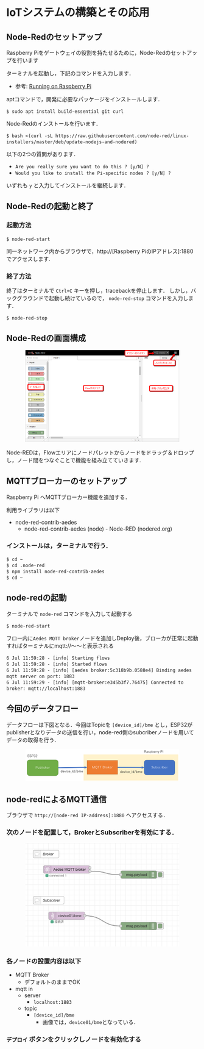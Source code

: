 # IoTシステムの構築とその応用


## Node-Redのセットアップ

Raspberry Piをゲートウェイの役割を持たせるために，Node-Redのセットアップを行います

ターミナルを起動し，下記のコマンドを入力します．

- 参考: [Running on Raspberry Pi](https://nodered.org/docs/getting-started/raspberrypi)


aptコマンドで，開発に必要なパッケージをインストールします．

```shell
$ sudo apt install build-essential git curl
```

Node-Redのインストールを行います．

```shell
$ bash <(curl -sL https://raw.githubusercontent.com/node-red/linux-installers/master/deb/update-nodejs-and-nodered)
```

以下の2つの質問があります．
- `Are you really sure you want to do this ? [y/N] ?` 
- `Would you like to install the Pi-specific nodes ? [y/N] ?`  

いずれも `y` と入力してインストールを継続します．

## Node-Redの起動と終了

### 起動方法

```shell
$ node-red-start
```

同一ネットワーク内からブラウザで，http://\[Raspberry PiのIPアドレス\]:1880 でアクセスします.

### 終了方法

終了はターミナルで `Ctrl+C` キーを押し，tracebackを停止します．
しかし，バックグラウンドで起動し続けているので， `node-red-stop` コマンドを入力します．

```shell
$ node-red-stop
```


## Node-Redの画面構成

<center>
  <img src="./images/node-red-capture.png" width="80%">
</center>

Node-REDは，Flowエリアにノードパレットからノードをドラッグ＆ドロップし，ノード間をつなぐことで機能を組み立てていきます.



## MQTTブローカーのセットアップ

Raspberry Pi へMQTTブローカー機能を追加する．


利用ライブラリは以下

- node-red-contrib-aedes
    - node-red-contrib-aedes (node) - Node-RED (nodered.org)

### インストールは，ターミナルで行う．

```shell
$ cd ~
$ cd .node-red
$ npm install node-red-contrib-aedes
$ cd ~
```

## node-redの起動

ターミナルで `node-red` コマンドを入力して起動する

```shell
$ node-red-start
```

フロー内に`Aedes MQTT broker`ノードを追加しDeploy後，ブローカが正常に起動すればターミナルにmqtt://～～と表示される
```dotnetcli
6 Jul 11:59:28 - [info] Starting flows
6 Jul 11:59:28 - [info] Started flows
6 Jul 11:59:28 - [info] [aedes broker:5c318b9b.0588e4] Binding aedes mqtt server on port: 1883
6 Jul 11:59:29 - [info] [mqtt-broker:e345b3f7.76475] Connected to broker: mqtt://localhost:1883
```


## 今回のデータフロー

データフローは下図となる．今回はTopicを `[device_id]/bme` とし，ESP32がpublisherとなりデータの送信を行い，node-red側のsubcriberノードを用いてデータの取得を行う．

<center>
  <img src="./images/nagare.png" width="80%">
</center>



## node-redによるMQTT通信


ブラウザで `http://[node-red IP-address]:1880` へアクセスする．

### 次のノードを配置して，BrokerとSubscriberを有効にする．

<center>
    <img src="./images/simple_mqtt.png" width="80%">
</center>

### 各ノードの設置内容は以下
- MQTT Broker
    - デフォルトのままでOK
- mqtt in
    - server
        - `localhost:1883`
    - topic
        - `[device_id]/bme`
            - 画像では，`device01/bme`となっている．

###  `デプロイ` ボタンをクリックしノードを有効化する